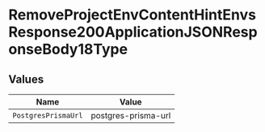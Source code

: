 # RemoveProjectEnvContentHintEnvsResponse200ApplicationJSONResponseBody18Type


## Values

| Name                | Value               |
| ------------------- | ------------------- |
| `PostgresPrismaUrl` | postgres-prisma-url |